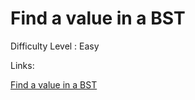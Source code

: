 # Find a value in a BST

Difficulty Level : Easy

Links:

[Find a value in a BST](https://www.geeksforgeeks.org/problems/search-a-node-in-bst/1)